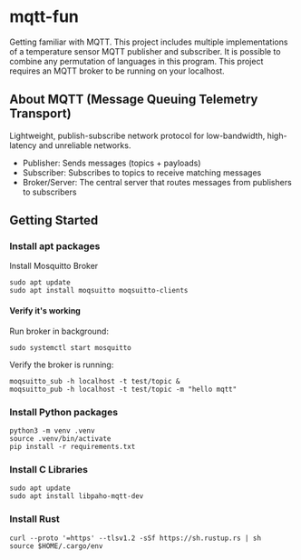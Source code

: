 # mqtt-fun
Getting familiar with MQTT. This project includes multiple implementations of a temperature sensor MQTT publisher and subscriber. It is possible to combine any permutation of languages in this program. This project requires an MQTT broker to be running on your localhost.

## About MQTT (Message Queuing Telemetry Transport)

Lightweight, publish-subscribe network protocol for low-bandwidth, high-latency and unreliable networks.

- Publisher: Sends messages (topics + payloads)
- Subscriber: Subscribes to topics to receive matching messages
- Broker/Server: The central server that routes messages from publishers to subscribers

## Getting Started

### Install apt packages
Install Mosquitto Broker
```
sudo apt update
sudo apt install moqsuitto moqsuitto-clients
```
#### Verify it's working
Run broker in background:
```
sudo systemctl start mosquitto
```
Verify the broker is running:
```
moqsuitto_sub -h localhost -t test/topic &
moqsuitto_pub -h localhost -t test/topic -m "hello mqtt"
```
### Install Python packages
```
python3 -m venv .venv
source .venv/bin/activate
pip install -r requirements.txt
```
### Install C Libraries
```
sudo apt update
sudo apt install libpaho-mqtt-dev
```
### Install Rust
```
curl --proto '=https' --tlsv1.2 -sSf https://sh.rustup.rs | sh
source $HOME/.cargo/env
```

